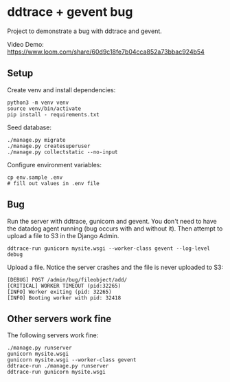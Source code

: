 # ddtrace + gevent bug

Project to demonstrate a bug with ddtrace and gevent.

Video Demo: https://www.loom.com/share/60d9c18fe7b04cca852a73bbac924b54

## Setup

Create venv and install dependencies:

```
python3 -m venv venv
source venv/bin/activate
pip install - requirements.txt
```

Seed database:

```
./manage.py migrate
./manage.py createsuperuser
./manage.py collectstatic --no-input
```

Configure environment variables:

```
cp env.sample .env
# fill out values in .env file
```

## Bug

Run the server with ddtrace, gunicorn and gevent. You don't need to have the datadog agent running (bug occurs with and without it). Then attempt to upload a file to S3 in the Django Admin.

```
ddtrace-run gunicorn mysite.wsgi --worker-class gevent --log-level debug
```

Upload a file. Notice the server crashes and the file is never uploaded to S3:

```
[DEBUG] POST /admin/bug/fileobject/add/
[CRITICAL] WORKER TIMEOUT (pid:32265)
[INFO] Worker exiting (pid: 32265)
[INFO] Booting worker with pid: 32418
```

## Other servers work fine

The following servers work fine:

```
./manage.py runserver
gunicorn mysite.wsgi
gunicorn mysite.wsgi --worker-class gevent
ddtrace-run ./manage.py runserver
ddtrace-run gunicorn mysite.wsgi
```
